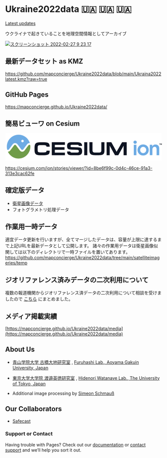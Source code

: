 # Ukraine2022data 🇺🇦 🇺🇦 🇺🇦
[Latest updates](https://github.com/mapconcierge/Ukraine2022data/commits/main)

ウクライナで起きていることを地理空間情報としてアーカイブ

<a href="https://cesium.com/ion/stories/viewer/?id=8be6f99c-0d4c-46ce-91a3-313e3cac62fe"><img width="1241" alt="スクリーンショット 2022-02-27 9 23 17" src="https://user-images.githubusercontent.com/416977/155863283-4aa30d6d-c4a2-454b-a36f-af57f2a0e2b8.jpg"></a>

## 最新データセット as KMZ
https://github.com/mapconcierge/Ukraine2022data/blob/main/Ukraina2022latest.kmz?raw=true

## GitHub Pages
https://mapconcierge.github.io/Ukraine2022data/

## 簡易ビューワ on Cesium
[![Cesium](https://github.com/mapconcierge/Ukraine2022data/blob/main/assets/cesiumion_logo.png?raw=true)](https://cesium.com/ion/stories/viewer/?id=8be6f99c-0d4c-46ce-91a3-313e3cac62fe)

https://cesium.com/ion/stories/viewer/?id=8be6f99c-0d4c-46ce-91a3-313e3cac62fe


## 確定版データ
* [衛星画像データ](https://github.com/mapconcierge/Ukraine2022data/tree/main/satelliteimageries)
* フォトグラメトリ処理データ

## 作業用一時データ
適宜データ更新を行いますが、全てマージしたデータは、容量が上限に達するまで上記URLを最新データとして公開します。
諸々の作業用データは衛星画像似関しては以下のディレクトリで一時ファイルを置いてあります。
https://github.com/mapconcierge/Ukraine2022data/tree/main/satelliteimageries/temp


## ジオリファレンス済みデータの二次利用について
複数の報道機関からジオリファレンス済データの二次利用について相談を受けましたので [こちら](https://github.com/mapconcierge/Ukraine2022data/issues/13) にまとめました。


## メディア掲載実績
[https://mapconcierge.github.io/Ukraine2022data/media](https://mapconcierge.github.io/Ukraine2022data/media)

## About Us
 * [青山学院大学 古橋大地研究室](https://medium.com/furuhashilab) , [Furuhashi Lab., Aoyama Gakuin University, Japan](https://medium.com/furuhashilab)

 * [東京大学大学院 渡邉英徳研究室](https://labo.wtnv.jp/) , [Hidenori Watanave Lab., The University of Tokyo, Japan](https://labo.wtnv.jp)

 * Additional image processing by [Simeon Schmauß](https://twitter.com/stim3on)


## Our Collaborators
* [Safecast](https://safecast.org/)



### Support or Contact

Having trouble with Pages? Check out our [documentation](https://docs.github.com/categories/github-pages-basics/) or [contact support](https://support.github.com/contact) and we’ll help you sort it out.
